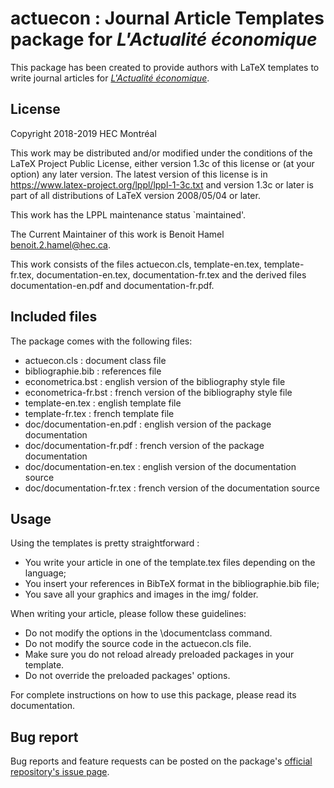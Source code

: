 # actuecon : Journal Article Templates package for _L'Actualité économique_

This package has been created to provide authors with LaTeX templates
to write journal articles for [_L'Actualité économique_](http://expertise.hec.ca/actualiteeconomique/).

## License

Copyright 2018-2019 HEC Montréal

This work may be distributed and/or modified under the
conditions of the LaTeX Project Public License, either version 1.3c
of this license or (at your option) any later version.
The latest version of this license is in
<https://www.latex-project.org/lppl/lppl-1-3c.txt>
and version 1.3c or later is part of all distributions of LaTeX
version 2008/05/04 or later.

This work has the LPPL maintenance status `maintained'.

The Current Maintainer of this work is Benoit Hamel
<benoit.2.hamel@hec.ca>.

This work consists of the files actuecon.cls, template-en.tex,
template-fr.tex, documentation-en.tex, documentation-fr.tex
and the derived files documentation-en.pdf and documentation-fr.pdf.

## Included files

The package comes with the following files:

* actuecon.cls : document class file
* bibliographie.bib : references file
* econometrica.bst : english version of the bibliography style file
* econometrica-fr.bst : french version of the bibliography style file
* template-en.tex : english template file
* template-fr.tex : french template file
* doc/documentation-en.pdf : english version of the package documentation
* doc/documentation-fr.pdf : french version of the package documentation
* doc/documentation-en.tex : english version of the documentation source
* doc/documentation-fr.tex : french version of the documentation source

## Usage

Using the templates is pretty straightforward :

* You write your article in one of the template.tex files depending on
  the language;
* You insert your references in BibTeX format in the bibliographie.bib file;
* You save all your graphics and images in the img/ folder.

When writing your article, please follow these guidelines:

* Do not modify the options in the \documentclass command.
* Do not modify the source code in the actuecon.cls file.
* Make sure you do not reload already preloaded packages in your template.
* Do not override the preloaded packages' options.

For complete instructions on how to use this package, please read its
documentation.

## Bug report
Bug reports and feature requests can be posted on the package's
[official repository's issue page](https://github.com/metalogueur/actualite-economique/issues).